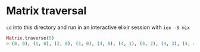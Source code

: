 # Matrix traversal

`cd` into this directory and run in an interactive elixir session with `iex -S mix`

```elixir
Matrix.traverse(5)
> (0, 0), (1, 0), (2, 0), (3, 0), (4, 0), (4, 1), (4, 2), (4, 3), (4, 4), (3, 4), (2, 4), (1, 4), (0, 4), (0, 3), (0, 2), (0, 1), (1, 1), (2, 1), (3, 1), (3, 2), (3, 3), (2, 3), (1, 3), (1, 2), (2, 2), finish
```

